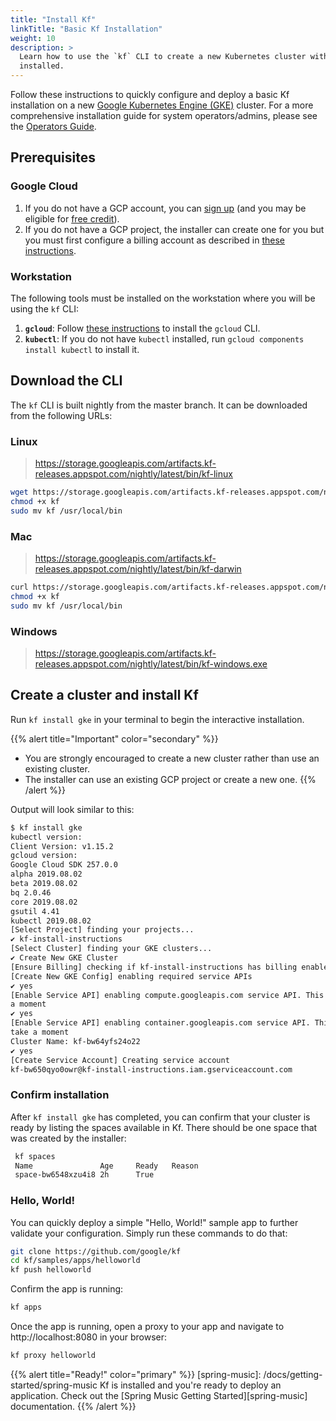 ```yaml
---
title: "Install Kf"
linkTitle: "Basic Kf Installation"
weight: 10
description: >
  Learn how to use the `kf` CLI to create a new Kubernetes cluster with Kf
  installed.
---
```


[for-operators]: /docs/operators
[gke]: https://cloud.google.com/kubernetes-engine/
Follow these instructions to quickly configure and deploy a basic Kf
installation on a new [Google Kubernetes Engine (GKE)][gke] cluster. For a more
comprehensive installation guide for system operators/admins, please see the
[Operators Guide][for-operators].

## Prerequisites

### Google Cloud
[sign-up]: https://cloud.google.com
[free]: https://cloud.google.com/free
[create-billing]: https://cloud.google.com/billing/docs/how-to/manage-billing-account

1. If you do not have a GCP account, you can [sign up][sign-up] (and you may be eligible for [free credit][free]).
2. If you do not have a GCP project, the installer can create one for you but you must
first configure a billing account as described in [these instructions][create-billing].

### Workstation

The following tools must be installed on the workstation where you will be using
the `kf` CLI:

[gcloud]: https://cloud.google.com/sdk/install
1. **`gcloud`**: Follow [these instructions][gcloud] to install the `gcloud`
   CLI.
1. **`kubectl`**: If you do not have `kubectl` installed, run `gcloud components install kubectl` to install it.

## Download the CLI

The `kf` CLI is built nightly from the master branch. It can be downloaded
from the following URLs:

### Linux
> https://storage.googleapis.com/artifacts.kf-releases.appspot.com/nightly/latest/bin/kf-linux
```sh
wget https://storage.googleapis.com/artifacts.kf-releases.appspot.com/nightly/latest/bin/kf-linux -O kf
chmod +x kf
sudo mv kf /usr/local/bin
```

### Mac
> https://storage.googleapis.com/artifacts.kf-releases.appspot.com/nightly/latest/bin/kf-darwin
```sh
curl https://storage.googleapis.com/artifacts.kf-releases.appspot.com/nightly/latest/bin/kf-darwin --output kf
chmod +x kf
sudo mv kf /usr/local/bin
```

### Windows
> https://storage.googleapis.com/artifacts.kf-releases.appspot.com/nightly/latest/bin/kf-windows.exe

## Create a cluster and install Kf

Run `kf install gke` in your terminal to begin the interactive installation.

{{% alert title="Important" color="secondary" %}}
* You are strongly encouraged to create a new cluster rather than use an existing
cluster.
* The installer can use an existing GCP project or create a new one.
{{% /alert %}}

Output will look similar to this:

```sh
$ kf install gke
kubectl version:
Client Version: v1.15.2
gcloud version:
Google Cloud SDK 257.0.0
alpha 2019.08.02
beta 2019.08.02
bq 2.0.46
core 2019.08.02
gsutil 4.41
kubectl 2019.08.02
[Select Project] finding your projects...
✔ kf-install-instructions
[Select Cluster] finding your GKE clusters...
✔ Create New GKE Cluster
[Ensure Billing] checking if kf-install-instructions has billing enabled
[Create New GKE Config] enabling required service APIs
✔ yes
[Enable Service API] enabling compute.googleapis.com service API. This may take
a moment
✔ yes
[Enable Service API] enabling container.googleapis.com service API. This may
take a moment
Cluster Name: kf-bw64yfs24o22
✔ yes
[Create Service Account] Creating service account
kf-bw650qyo0owr@kf-install-instructions.iam.gserviceaccount.com
```

### Confirm installation
After `kf install gke` has completed, you can confirm that your cluster is ready
by listing the spaces available in Kf. There should be one space that was
created by the installer:

```sh
 kf spaces
 Name               Age     Ready   Reason
 space-bw6548xzu4i8 2h      True
 ```

### Hello, World!
You can quickly deploy a simple "Hello, World!" sample app to further validate
your configuration. Simply run these commands to do that:

```sh
git clone https://github.com/google/kf
cd kf/samples/apps/helloworld
kf push helloworld
```

Confirm the app is running:

```sh
kf apps
```

Once the app is running, open a proxy to your app and navigate to
http://localhost:8080 in your browser:

```sh
kf proxy helloworld
```

{{% alert title="Ready!" color="primary" %}}
[spring-music]: /docs/getting-started/spring-music
Kf is installed and you're ready to deploy an application. Check out the [Spring
Music Getting Started][spring-music] documentation.
{{% /alert %}}
